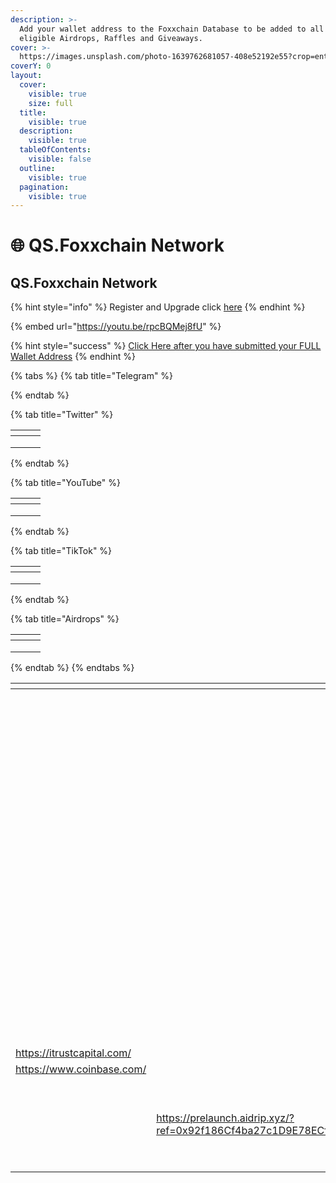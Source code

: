 ```yaml
---
description: >-
  Add your wallet address to the Foxxchain Database to be added to all upcoming
  eligible Airdrops, Raffles and Giveaways.
cover: >-
  https://images.unsplash.com/photo-1639762681057-408e52192e55?crop=entropy&cs=srgb&fm=jpg&ixid=M3wxOTcwMjR8MHwxfHNlYXJjaHwyfHxJTlRFUk5BVElPTkFMJTIwTkVUV09SS3xlbnwwfHx8fDE2ODc4MDA0MzZ8MA&ixlib=rb-4.0.3&q=85
coverY: 0
layout:
  cover:
    visible: true
    size: full
  title:
    visible: true
  description:
    visible: true
  tableOfContents:
    visible: false
  outline:
    visible: true
  pagination:
    visible: true
---
```


# 🌐 QS.Foxxchain Network

## QS.Foxxchain Network

{% hint style="info" %}
Register and Upgrade click [here](https://forms.gle/vkGRjH7sTkGcgEPc8)
{% endhint %}

{% embed url="https://youtu.be/rpcBQMej8fU" %}

{% hint style="success" %}
[Click Here after you have submitted your FULL Wallet Address](qs.-decentralize/)&#x20;
{% endhint %}

{% tabs %}
{% tab title="Telegram" %}

{% endtab %}

{% tab title="Twitter" %}
<table data-view="cards"><thead><tr><th></th><th></th><th></th></tr></thead><tbody><tr><td></td><td></td><td></td></tr><tr><td></td><td></td><td></td></tr><tr><td></td><td></td><td></td></tr></tbody></table>
{% endtab %}

{% tab title="YouTube" %}
<table data-view="cards"><thead><tr><th></th><th></th><th></th></tr></thead><tbody><tr><td></td><td></td><td></td></tr><tr><td></td><td></td><td></td></tr><tr><td></td><td></td><td></td></tr></tbody></table>
{% endtab %}

{% tab title="TikTok" %}
<table data-view="cards"><thead><tr><th></th><th></th><th></th></tr></thead><tbody><tr><td></td><td></td><td></td></tr><tr><td></td><td></td><td></td></tr><tr><td></td><td></td><td></td></tr></tbody></table>
{% endtab %}

{% tab title="Airdrops" %}
<table data-view="cards"><thead><tr><th></th><th></th><th></th></tr></thead><tbody><tr><td></td><td></td><td></td></tr><tr><td></td><td></td><td></td></tr><tr><td></td><td></td><td></td></tr></tbody></table>
{% endtab %}
{% endtabs %}

<table data-view="cards"><thead><tr><th></th><th></th><th></th><th data-hidden data-card-cover data-type="files"></th><th data-hidden data-card-target data-type="content-ref"></th></tr></thead><tbody><tr><td></td><td></td><td></td><td><a href="../../../../.gitbook/assets/Preview_foxontheblock(1) (1).jpg">Preview_foxontheblock(1) (1).jpg</a></td><td><a href="http://drip.community/faucet?buddy=0xcad2599a8166caf3ed0d3e31a79ed457f4a965b8">http://drip.community/faucet?buddy=0xcad2599a8166caf3ed0d3e31a79ed457f4a965b8</a></td></tr><tr><td></td><td></td><td></td><td><a href="../../../../.gitbook/assets/country505(2).png">country505(2).png</a></td><td><a href="https://animalfarm.app/garden/0x92f18..">https://animalfarm.app/garden/0x92f18..</a></td></tr><tr><td></td><td></td><td></td><td><a href="../../../../.gitbook/assets/GamerZ GUILDZ (2).png">GamerZ GUILDZ (2).png</a></td><td><a href="https://animalfarm.app/garden/0x92f18..">https://animalfarm.app/garden/0x92f18..</a></td></tr><tr><td></td><td></td><td></td><td><a href="../../../../.gitbook/assets/eso-MEDIA (1).png">eso-MEDIA (1).png</a></td><td></td></tr><tr><td></td><td></td><td></td><td><a href="../../../../.gitbook/assets/BLOCKCHAIN MONEY SECRETS LIVE.png">BLOCKCHAIN MONEY SECRETS LIVE.png</a></td><td></td></tr><tr><td></td><td></td><td></td><td><a href="../../../../.gitbook/assets/lucidlifelogowhite.jpg">lucidlifelogowhite.jpg</a></td><td></td></tr><tr><td></td><td></td><td></td><td><a href="../../../../.gitbook/assets/Idvlpwhite2.jpg">Idvlpwhite2.jpg</a></td><td><a href="https://bnbminer.finance/core?ref=0x04B33A12948CcE296fC79D3c641C9188a7fabA93">https://bnbminer.finance/core?ref=0x04B33A12948CcE296fC79D3c641C9188a7fabA93</a></td></tr><tr><td></td><td></td><td></td><td><a href="../../../../.gitbook/assets/drfoxx.png">drfoxx.png</a></td><td></td></tr><tr><td></td><td></td><td></td><td><a href="../../../../.gitbook/assets/bcmhunt.png">bcmhunt.png</a></td><td></td></tr><tr><td></td><td></td><td></td><td><a href="../../../../.gitbook/assets/Untitled (2048 × 1152 px).png">Untitled (2048 × 1152 px).png</a></td><td></td></tr><tr><td></td><td></td><td></td><td><a href="../../../../.gitbook/assets/TRANQUILITY.png">TRANQUILITY.png</a></td><td></td></tr><tr><td></td><td></td><td></td><td><a href="../../../../.gitbook/assets/th-997151836.jpg">th-997151836.jpg</a></td><td></td></tr><tr><td></td><td></td><td></td><td><a href="../../../../.gitbook/assets/Screenshot 2022-10-21 at 22-03-13 Tune.FM - tokenized music marketplace - NFTs micropayments social audio.png">Screenshot 2022-10-21 at 22-03-13 Tune.FM - tokenized music marketplace - NFTs micropayments social audio.png</a></td><td></td></tr><tr><td></td><td></td><td></td><td><a href="../../../../.gitbook/assets/th-3305661970.jpg">th-3305661970.jpg</a></td><td></td></tr><tr><td></td><td></td><td></td><td><a href="../../../../.gitbook/assets/bcmc.jpg">bcmc.jpg</a></td><td></td></tr><tr><td><a href="https://itrustcapital.com/">https://itrustcapital.com/</a></td><td></td><td></td><td></td><td></td></tr><tr><td><a href="https://www.coinbase.com/">https://www.coinbase.com/</a></td><td></td><td></td><td></td><td></td></tr><tr><td></td><td></td><td><a href="https://opensea.io/FoxxOnTheBlock">https://opensea.io/FoxxOnTheBlock</a></td><td></td><td></td></tr><tr><td></td><td></td><td></td><td><a href="../../../../.gitbook/assets/mobland.jpg">mobland.jpg</a></td><td></td></tr><tr><td></td><td><a href="https://prelaunch.aidrip.xyz/?ref=0x92f186Cf4ba27c1D9E78ECf693788FfE74C54072">https://prelaunch.aidrip.xyz/?ref=0x92f186Cf4ba27c1D9E78ECf693788FfE74C54072</a></td><td></td><td></td><td></td></tr><tr><td></td><td></td><td></td><td><a href="../../../../.gitbook/assets/SHIBARIUM (2).PNG">SHIBARIUM (2).PNG</a></td><td><a href="https://app.gitbook.com/s/Yq8sxcIZ5Wuf7rvSYi4q/this-week/15-aug-mon">15 Aug - Mon</a></td></tr><tr><td></td><td></td><td></td><td><a href="../../../../.gitbook/assets/upland-4218759582.jpg">upland-4218759582.jpg</a></td><td></td></tr></tbody></table>



